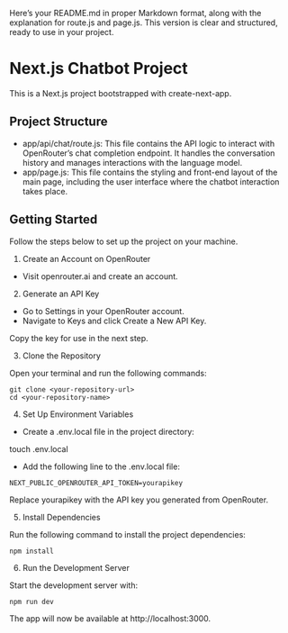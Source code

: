 Here’s your README.md in proper Markdown format, along with the explanation for route.js and page.js. This version is clear and structured, ready to use in your project.

# Next.js Chatbot Project

This is a Next.js project bootstrapped with create-next-app.

## Project Structure

- app/api/chat/route.js:
This file contains the API logic to interact with OpenRouter’s chat completion endpoint. It handles the conversation history and manages interactions with the language model.
- app/page.js:
This file contains the styling and front-end layout of the main page, including the user interface where the chatbot interaction takes place.

## Getting Started

Follow the steps below to set up the project on your machine.

1. Create an Account on OpenRouter

- Visit openrouter.ai and create an account.

2. Generate an API Key

- Go to Settings in your OpenRouter account.
- Navigate to Keys and click Create a New API Key.
  
Copy the key for use in the next step.

3. Clone the Repository

Open your terminal and run the following commands:

```
git clone <your-repository-url>
cd <your-repository-name>
```

4. Set Up Environment Variables

- Create a .env.local file in the project directory:

touch .env.local


- Add the following line to the .env.local file:
 
```
NEXT_PUBLIC_OPENROUTER_API_TOKEN=yourapikey
```

Replace yourapikey with the API key you generated from OpenRouter.

5. Install Dependencies

Run the following command to install the project dependencies:

```
npm install
```

6. Run the Development Server

Start the development server with:

```
npm run dev
```

The app will now be available at http://localhost:3000.

